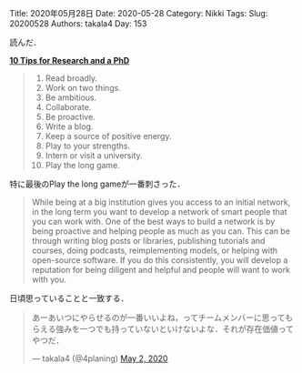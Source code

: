 ﻿Title: 2020年05月28日
Date: 2020-05-28
Category: Nikki
Tags: 
Slug: 20200528
Authors: takala4
Day: 153



読んだ．

**[10 Tips for Research and a PhD](https://ruder.io/10-tips-for-research-and-a-phd/)**


>1. Read broadly.
>2. Work on two things.
>3. Be ambitious.
>4. Collaborate.
>5. Be proactive.
>6. Write a blog.
>7. Keep a source of positive energy.
>8. Play to your strengths.
>9. Intern or visit a university.
>10. Play the long game.


特に最後のPlay the long gameが一番刺さった．

>While being at a big institution gives you access to an initial network, in the long term you want to develop a network of smart people that you can work with. One of the best ways to build a network is by being proactive and helping people as much as you can. This can be through writing blog posts or libraries, publishing tutorials and courses, doing podcasts, reimplementing models, or helping with open-source software. If you do this consistently, you will develop a reputation for being diligent and helpful and people will want to work with you.


日頃思っていることと一致する．


<blockquote class="twitter-tweet"><p lang="ja" dir="ltr">あーあいつにやらせるのが一番いいよね，ってチームメンバーに思ってもらえる強みを一つでも持っていないといけないよな．それが存在価値ってやつだ．</p>&mdash; takala4 (@4planing) <a href="https://twitter.com/4planing/status/1256539519949484033?ref_src=twsrc%5Etfw">May 2, 2020</a></blockquote> <script async src="https://platform.twitter.com/widgets.js" charset="utf-8"></script>

